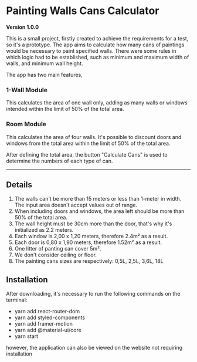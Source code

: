 # Painting Walls Cans Calculator

**Version 1.0.0**

This is a small project, firstly created to achieve the requirements for a test, so it's a prototype.
The app aims to calculate how many cans of paintings would be necessary to paint specified walls.
There were some rules in which logic had to be established, such as minimum and maximum width of walls, and minimum wall height.

The app has two main features,

### 1-Wall Module

This calculates the area of one wall only, adding as many walls or windows intended within the limit of 50% of the total area.

### Room Module

This calculates the area of four walls. It's possible to discount doors and windows from the total area within the limit of 50% of the total area.


After defining the total area, the button "Calculate Cans" is used to determine the numbers of each type of can.

---

## Details

1. The walls can't be more than 15 meters or less than 1-meter in width. The input area doesn't accept values out of range.
2. When including doors and windows, the area left should be more than 50% of the total area.
3. The wall height must be 30cm more than the door, that's why it's initialized as 2.2 meters.
4. Each window is 2,00 x 1,20 meters, therefore 2.4m² as a result.
5. Each door is 0,80 x 1,90 meters, therefore 1.52m² as a result.
6. One litter of panting can cover 5m².
7. We don't consider ceiling or floor.
8. The painting cans sizes are respectively: 0,5L, 2,5L, 3,6L, 18L

## Installation

After downloading, it's necessary to run the following commands on the terminal:

* yarn add react-router-dom
* yarn add styled-components
* yarn add framer-motion
* yarn add @material-ui/core
* yarn start

however, the application can also be viewed on the website
not requiring installation

